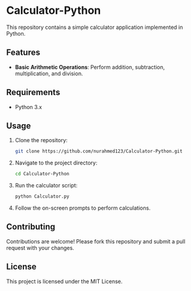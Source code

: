 # Calculator-Python

This repository contains a simple calculator application implemented in Python.

## Features

- **Basic Arithmetic Operations**: Perform addition, subtraction, multiplication, and division.

## Requirements

- Python 3.x

## Usage

1. Clone the repository:

   ```bash
   git clone https://github.com/nurahmed123/Calculator-Python.git
   ```

2. Navigate to the project directory:

   ```bash
   cd Calculator-Python
   ```

3. Run the calculator script:

   ```bash
   python Calculator.py
   ```

4. Follow the on-screen prompts to perform calculations.

## Contributing

Contributions are welcome! Please fork this repository and submit a pull request with your changes.

## License

This project is licensed under the MIT License. 
